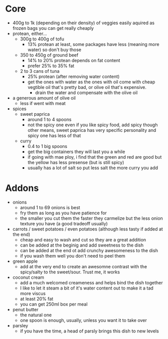 # Core
- 400g to 1k (depending on their density) of veggies easily aquired as frozen bags you can get really cheaply
- protean, either...
  - 300g to 400g of tofu
    - 13% protean at least, some packages have less (meaning more water) so don't buy those
  - 350 to 450g of ground beef
    - 14% to 20% protean depends on fat content
    - prefer 25% to 35% fat
  - 2 to 3 cans of tuna
    - 25% protean (after removing water content)
    - get the ones with water as the ones with oil come with cheap vegtible oil that's pretty bad, or olive oil that's expensive.
      - drain the water and compensate with the olive oil 
- a generous amount of olive oil
  - less if went with meat
- spices
  - sweet paprica 
    - around 1 to 4 spoons
    - not the spicy one even if you like spicy food, add spicy though other means, sweet paprica has very specific personality and spicy one has less of that
  - curry 
    - 0.4 to 1 big spoons
    - get the big containers they will last you a while
    - if going with mae ploy, i find that the green and red are good but the yellow has less presense (but is still spicy)
    - usually has a lot of salt so put less salt the more curry you add
# Addons
- onions 
  - around 1 to 69 onions is best
  - fry them as long as you have patience for
  - the smaller you cut them the faster they carmelize but the less onion texture you have (a good tradeoff usually)
- carrots / sweet potatoes / even potatoes (although less tasty if added at the end)
  - cheap and easy to wash and cut so they are a great addition
  - can be added at the beginig and add sweetness to the dish
  - can be added at the end ot add crunchy awesomeness to the dish
  - if you wash them well you don't need to peel them
- green apple
  - add at the very end to create an awesomne contrast with the spicy/salty to the sweet/sour. Trust me, it works 
- coconut cream
  - add a much welcomed creameness and helps bind the dish together
  - I like to let it steam a bit of it's water content out to make it a tad more viscus 
  - at least 20% fat
  - you can get 250ml box per meal
- penut butter
  - the natural one
  - one spoon is enough, usually, unless you want it to take over
- parsley
  - if you have the time, a head of parsly brings this dish to new levels 
